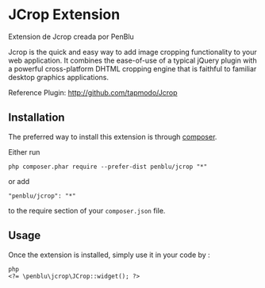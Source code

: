 JCrop Extension
=================
Extension de Jcrop creada por PenBlu

Jcrop is the quick and easy way to add image cropping functionality to
your web application. It combines the ease-of-use of a typical jQuery
plugin with a powerful cross-platform DHTML cropping engine that is
faithful to familiar desktop graphics applications.

Reference Plugin: http://github.com/tapmodo/Jcrop


Installation
------------

The preferred way to install this extension is through [composer](http://getcomposer.org/download/).

Either run

```
php composer.phar require --prefer-dist penblu/jcrop "*"
```

or add

```
"penblu/jcrop": "*"
```

to the require section of your `composer.json` file.


Usage
-----

Once the extension is installed, simply use it in your code by  :

```
php
<?= \penblu\jcrop\JCrop::widget(); ?>
```